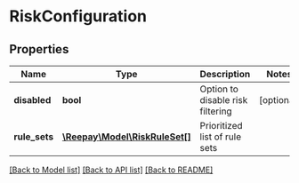 # RiskConfiguration

## Properties
Name | Type | Description | Notes
------------ | ------------- | ------------- | -------------
**disabled** | **bool** | Option to disable risk filtering | [optional] 
**rule_sets** | [**\Reepay\Model\RiskRuleSet[]**](RiskRuleSet.md) | Prioritized list of rule sets | 

[[Back to Model list]](../../README.md#documentation-for-models) [[Back to API list]](../../README.md#documentation-for-api-endpoints) [[Back to README]](../../README.md)

